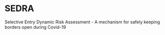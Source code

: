 # SEDRA
Selective Entry Dynamic Risk Assessment - A mechanism for safely keeping borders open during Covid-19
